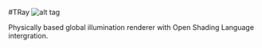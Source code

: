 #TRay
![alt tag](http://nccastaff.bournemouth.ac.uk/jmacey/GraphicsLib/Demos/Affine.png)

Physically based global illumination renderer with Open Shading Language intergration.
